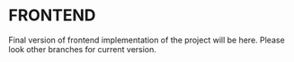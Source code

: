 # FRONTEND

<p> Final version of frontend implementation of the project will be here. Please look other branches for current version. </p>


